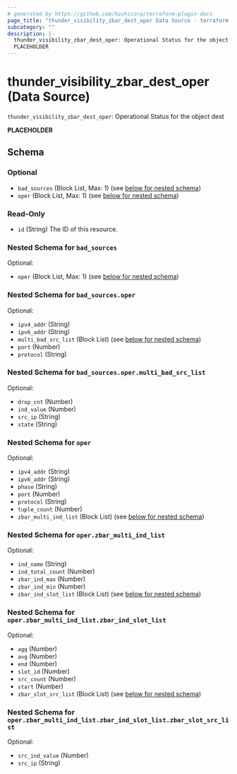 ```yaml
---
# generated by https://github.com/hashicorp/terraform-plugin-docs
page_title: "thunder_visibility_zbar_dest_oper Data Source - terraform-provider-thunder"
subcategory: ""
description: |-
  thunder_visibility_zbar_dest_oper: Operational Status for the object dest
  PLACEHOLDER
---
```


# thunder_visibility_zbar_dest_oper (Data Source)

`thunder_visibility_zbar_dest_oper`: Operational Status for the object dest

__PLACEHOLDER__



<!-- schema generated by tfplugindocs -->
## Schema

### Optional

- `bad_sources` (Block List, Max: 1) (see [below for nested schema](#nestedblock--bad_sources))
- `oper` (Block List, Max: 1) (see [below for nested schema](#nestedblock--oper))

### Read-Only

- `id` (String) The ID of this resource.

<a id="nestedblock--bad_sources"></a>
### Nested Schema for `bad_sources`

Optional:

- `oper` (Block List, Max: 1) (see [below for nested schema](#nestedblock--bad_sources--oper))

<a id="nestedblock--bad_sources--oper"></a>
### Nested Schema for `bad_sources.oper`

Optional:

- `ipv4_addr` (String)
- `ipv6_addr` (String)
- `multi_bad_src_list` (Block List) (see [below for nested schema](#nestedblock--bad_sources--oper--multi_bad_src_list))
- `port` (Number)
- `protocol` (String)

<a id="nestedblock--bad_sources--oper--multi_bad_src_list"></a>
### Nested Schema for `bad_sources.oper.multi_bad_src_list`

Optional:

- `drop_cnt` (Number)
- `ind_value` (Number)
- `src_ip` (String)
- `state` (String)




<a id="nestedblock--oper"></a>
### Nested Schema for `oper`

Optional:

- `ipv4_addr` (String)
- `ipv6_addr` (String)
- `phase` (String)
- `port` (Number)
- `protocol` (String)
- `tuple_count` (Number)
- `zbar_multi_ind_list` (Block List) (see [below for nested schema](#nestedblock--oper--zbar_multi_ind_list))

<a id="nestedblock--oper--zbar_multi_ind_list"></a>
### Nested Schema for `oper.zbar_multi_ind_list`

Optional:

- `ind_name` (String)
- `ind_total_count` (Number)
- `zbar_ind_max` (Number)
- `zbar_ind_min` (Number)
- `zbar_ind_slot_list` (Block List) (see [below for nested schema](#nestedblock--oper--zbar_multi_ind_list--zbar_ind_slot_list))

<a id="nestedblock--oper--zbar_multi_ind_list--zbar_ind_slot_list"></a>
### Nested Schema for `oper.zbar_multi_ind_list.zbar_ind_slot_list`

Optional:

- `agg` (Number)
- `avg` (Number)
- `end` (Number)
- `slot_id` (Number)
- `src_count` (Number)
- `start` (Number)
- `zbar_slot_src_list` (Block List) (see [below for nested schema](#nestedblock--oper--zbar_multi_ind_list--zbar_ind_slot_list--zbar_slot_src_list))

<a id="nestedblock--oper--zbar_multi_ind_list--zbar_ind_slot_list--zbar_slot_src_list"></a>
### Nested Schema for `oper.zbar_multi_ind_list.zbar_ind_slot_list.zbar_slot_src_list`

Optional:

- `src_ind_value` (Number)
- `src_ip` (String)


